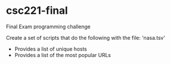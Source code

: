 # csc221-final
Final Exam programming challenge

Create a set of scripts that do the following with the file:
'nasa.tsv'

- Provides a list of unique hosts
- Provides a list of the most popular URLs
